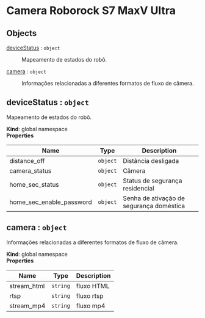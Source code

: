 # Camera Roborock S7 MaxV Ultra

## Objects

<dl>
<dt><a href="#deviceStatus">deviceStatus</a> : <code>object</code></dt>
<dd><p>Mapeamento de estados do robô.</p>
</dd>
<dt><a href="#camera">camera</a> : <code>object</code></dt>
<dd><p>Informações relacionadas a diferentes formatos de fluxo de câmera.</p>
</dd>
</dl>

<a name="deviceStatus"></a>

## deviceStatus : <code>object</code>
Mapeamento de estados do robô.

**Kind**: global namespace  
**Properties**

| Name | Type | Description |
| --- | --- | --- |
| distance_off | <code>object</code> | Distância desligada |
| camera_status | <code>object</code> | Câmera |
| home_sec_status | <code>object</code> | Status de segurança residencial |
| home_sec_enable_password | <code>object</code> | Senha de ativação de segurança doméstica |

<a name="camera"></a>

## camera : <code>object</code>
Informações relacionadas a diferentes formatos de fluxo de câmera.

**Kind**: global namespace  
**Properties**

| Name | Type | Description |
| --- | --- | --- |
| stream_html | <code>string</code> | fluxo HTML |
| rtsp | <code>string</code> | fluxo rtsp |
| stream_mp4 | <code>string</code> | fluxo mp4 |

